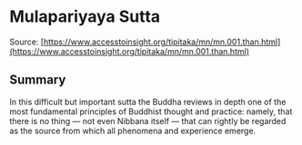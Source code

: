 # Mulapariyaya Sutta



Source: [https://www.accesstoinsight.org/tipitaka/mn/mn.001.than.html](https://www.accesstoinsight.org/tipitaka/mn/mn.001.than.html)



## Summary

In this difficult but important sutta the Buddha reviews in depth one of the most fundamental principles of Buddhist thought and practice: namely, that there is no thing — not even Nibbana itself — that can rightly be regarded as the source from which all phenomena and experience emerge.